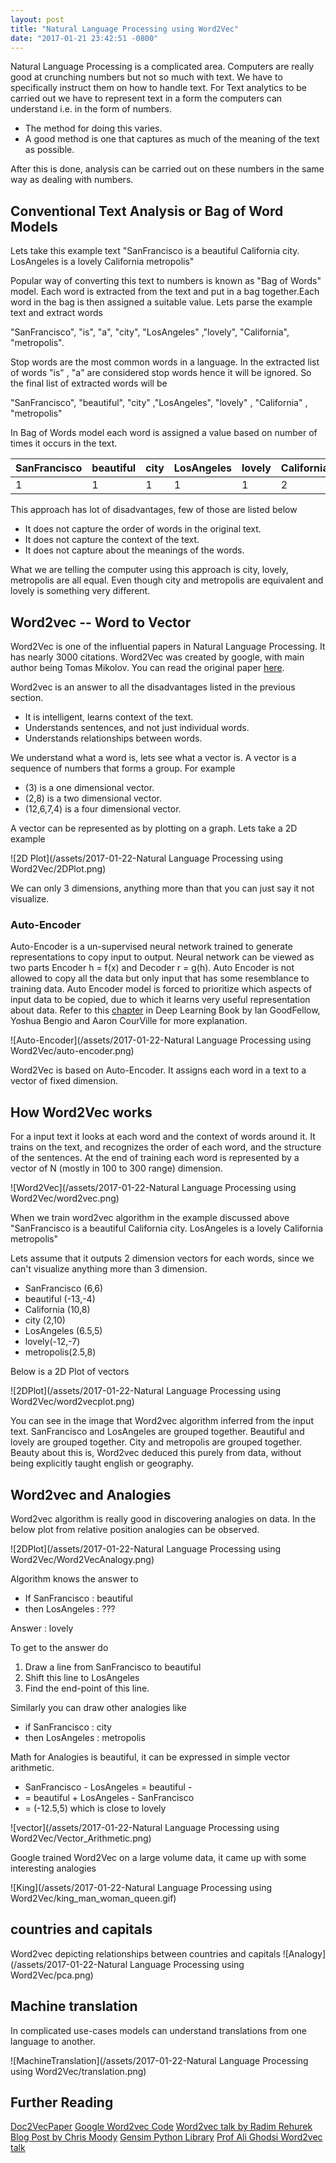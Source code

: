 ```yaml
---
layout: post
title: "Natural Language Processing using Word2Vec"
date: "2017-01-21 23:42:51 -0800"
---
```


Natural Language Processing is a complicated area. Computers are really good at crunching numbers but not so much with text. We have to specifically instruct them on how to handle text. For Text analytics to be carried out we have to represent text in a form the computers can understand i.e. in the form of numbers.

- The method for doing this varies.
- A good method is one that captures as much of the meaning of the text as possible.

After this is done, analysis can be carried out on these numbers in the same way as dealing with numbers.

## Conventional Text Analysis or Bag of Word Models

Lets take this example text "SanFrancisco is a beautiful California city. LosAngeles is a lovely California metropolis"

Popular way of converting this text to numbers is known as "Bag of Words" model. Each word is extracted from the text and put in a bag together.Each word in the bag is then assigned a suitable value.  Lets parse the example text and extract words

"SanFrancisco", "is", "a", "city", "LosAngeles" ,"lovely", "California", "metropolis".

Stop words are the most common words in a language. In the extracted list of words "is" , "a" are considered stop words hence it will be ignored. So the final list of extracted words will be

"SanFrancisco", "beautiful", "city" ,"LosAngeles", "lovely" , "California" , "metropolis"

In Bag of Words model each word is assigned a value based on number of times it occurs in the text.

SanFrancisco  | beautiful   | city  | LosAngeles   | lovely  | California   | metropolis  
--|---|---|---|---|---|--
1  |1   |1   |1   |1   |2   |1

This approach has lot of disadvantages, few of those are listed below

- It does not capture the order of words in the original text.
- It does not capture the context of the text.
- It does not capture about the meanings of the words.

What we are telling the computer using this approach is city, lovely, metropolis are all equal. Even though city and metropolis are equivalent and lovely is something very different.

## Word2vec -- Word to Vector

Word2Vec is one of the influential papers in Natural Language Processing. It has nearly 3000 citations. Word2Vec was created by google, with main author being Tomas Mikolov. You can read the original paper [here](https://papers.nips.cc/paper/5021-distributed-representations-of-words-and-phrases-and-their-compositionality.pdf).

Word2vec is an answer to all the disadvantages listed in the previous section.  

- It is intelligent, learns context of the text.
- Understands sentences, and not just individual words.
- Understands relationships between words.

We understand what a word is, lets see what a vector is. A vector is a sequence of numbers that forms a group. For example

- (3) is a one dimensional vector.
- (2,8) is a two dimensional vector.
- (12,6,7,4) is a four dimensional vector.

A vector can be represented as by plotting on a graph. Lets take a 2D example

![2D Plot](/assets/2017-01-22-Natural Language Processing using Word2Vec/2DPlot.png)

We can only 3 dimensions, anything more than that you can just say it not visualize.

### Auto-Encoder

Auto-Encoder is a un-supervised neural network trained to generate representations to copy input to output. Neural network can be viewed as two parts Encoder h = f(x) and Decoder r = g(h). Auto Encoder is not allowed to copy all the data but only input that has some resemblance to training data. Auto Encoder model is forced to prioritize which aspects of input data to be copied, due to which it learns very useful representation about data. Refer to this [chapter](http://www.deeplearningbook.org/contents/autoencoders.html) in Deep Learning Book by Ian GoodFellow, Yoshua Bengio and Aaron CourVille for more explanation.

![Auto-Encoder](/assets/2017-01-22-Natural Language Processing using Word2Vec/auto-encoder.png)

Word2Vec is based on Auto-Encoder. It assigns each word in a text to a vector of fixed dimension.

## How Word2Vec works

For a input text it looks at each word and the context of words around it. It trains on the text, and recognizes the order of each word, and the structure of the sentences. At the end of training each word is represented by a vector of N (mostly in 100 to 300 range) dimension.

![Word2Vec](/assets/2017-01-22-Natural Language Processing using Word2Vec/word2vec.png)

When we train word2vec algorithm in the example discussed above "SanFrancisco is a beautiful California city. LosAngeles is a lovely California metropolis"

Lets assume that it outputs 2 dimension vectors for each words, since we can't visualize anything more than 3 dimension.

- SanFrancisco (6,6)
- beautiful (-13,-4)
- California (10,8)
- city (2,10)
- LosAngeles (6.5,5)
- lovely(-12,-7)
- metropolis(2.5,8)

Below is a 2D Plot of vectors

![2DPlot](/assets/2017-01-22-Natural Language Processing using Word2Vec/word2vecplot.png)

You can see in the image that Word2vec algorithm inferred from the input text. SanFrancisco and LosAngeles are grouped together. Beautiful and lovely are grouped together. City and metropolis are grouped together. Beauty about this is, Word2vec deduced this purely from data, without being explicitly taught english or geography.

## Word2vec and Analogies

Word2vec algorithm is really good in discovering analogies on data. In the below plot from relative position analogies can be observed.

![2DPlot](/assets/2017-01-22-Natural Language Processing using Word2Vec/Word2VecAnalogy.png)


Algorithm knows the answer to

- If SanFrancisco : beautiful
- then LosAngeles : ???

Answer : lovely

To get to the answer do
1. Draw a line from SanFrancisco to beautiful
2. Shift this line to LosAngeles
3. Find the end-point of this line.

Similarly you can draw other analogies like

- if SanFrancisco : city
- then LosAngeles : metropolis

Math for Analogies is beautiful, it can be expressed in simple vector arithmetic.

- SanFrancisco - LosAngeles = beautiful - <unknown>
- <unknown> = beautiful + LosAngeles - SanFrancisco
- <unknown> = (-12.5,5) which is close to lovely


![vector](/assets/2017-01-22-Natural Language Processing using Word2Vec/Vector_Arithmetic.png)

Google trained Word2Vec on a large volume data, it came up with some interesting analogies

![King](/assets/2017-01-22-Natural Language Processing using Word2Vec/king_man_woman_queen.gif)


## countries and capitals

Word2vec depicting relationships between countries and capitals
![Analogy](/assets/2017-01-22-Natural Language Processing using Word2Vec/pca.png)

## Machine translation

In complicated use-cases models can understand translations from one language to another.

![MachineTranslation](/assets/2017-01-22-Natural Language Processing using Word2Vec/translation.png)


## Further Reading

[Doc2VecPaper](arxiv.org/pdf/1405.4053v2.pdf)
[Google Word2vec Code](https://code.google.com/archive/p/word2vec/)
[Word2vec talk by Radim Rehurek](https://www.youtube.com/watch?v=wTp3P2UnTfQ)
[Blog Post by Chris Moody](multithreaded.stitchfix.com/blog/2015/03/11/word-is-worth-a-thousand-vectors/)
[Gensim Python Library](https://radimrehurek.com/gensim/)
[Prof Ali Ghodsi Word2vec talk](https://www.youtube.com/watch?v=TsEGsdVJjuA)
